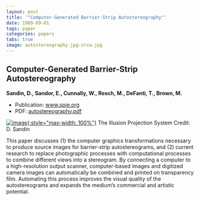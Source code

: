```yaml
---
layout: post
title: '"Computer-Generated Barrier-Strip Autostereography"'
date: 1989-09-01
tags: paper
categories: papers
tabs: true
image: autostereography.jpg-srcw.jpg
---
```


## Computer-Generated Barrier-Strip Autostereography
**Sandin, D., Sandor, E., Cunnally, W., Resch, M., DeFanti, T., Brown, M.**
- Publication: www.spie.org
- PDF: [autostereography.pdf](/documents/autostereography.pdf)


[![image](https://www.evl.uic.edu/output/originals/autostereography.jpg-srcw.jpg){:style="max-width: 100%"}](https://www.evl.uic.edu/output/originals/autostereography.jpg-srcw.jpg)
The Illusion Projection System
Credit: D. Sandin

This paper discusses (1) the computer graphics transformations necessary to produce source images for barrier-strip autostereograms, and (2) current research to replace photographic processes with computational processes to combine different views into a stereogram. By connecting a computer to a high-resolution output scanner, computer-based images and digitized camera images can automatically be combined and printed on transparency film. Automating this process improves the visual quality of the autostereograms and expands the medium&rsquo;s commercial and artistic potential.
